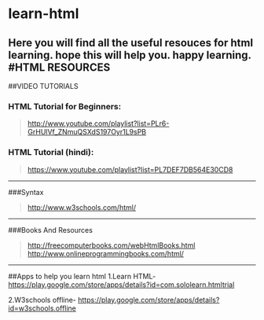 # learn-html
Here you will find all the useful resouces for html learning. hope this will help you. happy learning.
#HTML RESOURCES
----
##VIDEO TUTORIALS
### HTML Tutorial for Beginners: 
>http://www.youtube.com/playlist?list=PLr6-GrHUlVf_ZNmuQSXdS197Oyr1L9sPB
###  HTML Tutorial (hindi):
>https://www.youtube.com/playlist?list=PL7DEF7DB564E30CD8
----
###Syntax 
>http://www.w3schools.com/html/
----
###Books And Resources
>http://freecomputerbooks.com/webHtmlBooks.html
>http://www.onlineprogrammingbooks.com/html/
----
##Apps to help you learn html
1.Learn HTML- https://play.google.com/store/apps/details?id=com.sololearn.htmltrial
>               
2.W3schools offline- https://play.google.com/store/apps/details?id=w3schools.offline
